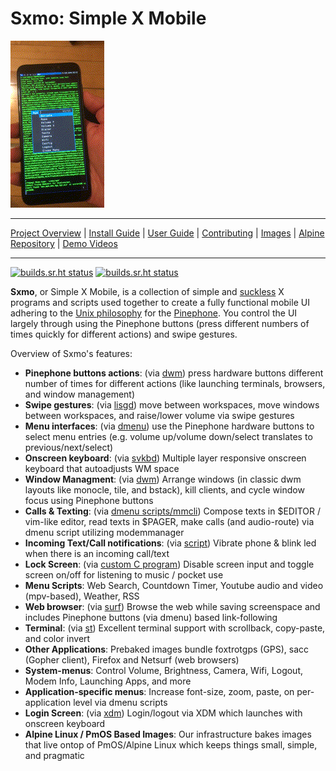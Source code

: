 # **Sxmo**: Simple X Mobile

[![Pinephone Sxmo Demo](assets/pinephone_demo.gif)](http://media.lrdu.org/sxmo_pinephone_demos)

---

[Project Overview](https://sr.ht/~mil/Sxmo) | [Install Guide](https://git.sr.ht/~mil/sxmo-docs/tree/master/INSTALLGUIDE.md) | [User Guide](https://git.sr.ht/~mil/sxmo-docs/tree/master/USERGUIDE.md) | [Contributing](https://git.sr.ht/~mil/sxmo-docs/tree/master/CONTRIBUTING.md) | [Images](http://images.lrdu.org/) | [Alpine Repository](http://sxmo.lrdu.org/alpine_repository/master) | [Demo Videos](http://media.lrdu.org/sxmo_pinephone_demos)

---
[![builds.sr.ht status](https://builds.sr.ht/~mil/sxmo-alpine.svg?name=APKBUILDs)](https://builds.sr.ht/~mil/sxmo-alpine) [![builds.sr.ht status](https://builds.sr.ht/~mil/sxmo-image-builder.svg?name=Images)](https://builds.sr.ht/~mil/sxmo-image-builder)

**Sxmo**, or Simple X Mobile, is a collection of simple and [suckless](http://suckless.org) X programs and scripts used together to create a fully functional mobile UI adhering to the [Unix philosophy](https://en.wikipedia.org/wiki/Unix_philosophy) for the [Pinephone](https://www.pine64.org/pinephone/). You control the UI largely through using the Pinephone buttons (press different numbers of times quickly for different actions) and swipe gestures.

Overview of Sxmo's features:

- **Pinephone buttons actions**: (via [dwm](http://git.sr.ht/~mil/sxmo-dwm)) press hardware buttons different number of times for different actions (like launching terminals, browsers, and window management)
- **Swipe gestures**: (via [lisgd](http://git.sr.ht/~mil/lisgd)) move between workspaces, move windows between workspaces, and raise/lower volume via swipe gestures
- **Menu interfaces**: (via [dmenu](http://git.sr.ht/~mil/sxmo-dmenu)) use the Pinephone hardware buttons to select menu entries (e.g. volume up/volume down/select translates to previous/next/select)
- **Onscreen keyboard**: (via [svkbd](http://git.sr.ht/~mil/sxmo-svkbd)) Multiple layer responsive onscreen keyboard that autoadjusts WM space
- **Window Managment**: (via [dwm](http://git.sr.ht/~mil/sxmo-dwm)) Arrange windows (in classic dwm layouts like monocle, tile, and bstack), kill clients, and cycle window focus using Pinephone buttons
- **Calls & Texting**: (via [dmenu scripts/mmcli](https://git.sr.ht/~mil/sxmo-utils/tree/master/scripts/modem)) Compose texts in $EDITOR / vim-like editor, read texts in $PAGER, make calls (and audio-route) via dmenu script utilizing modemmanager
- **Incoming Text/Call notifications**:  (via [script](https://git.sr.ht/~mil/sxmo-utils/tree/master/scripts/modem/sxmo_modemmonitor.sh)) Vibrate phone & blink led when there is an incoming call/text
- **Lock Screen**: (via [custom C program](https://git.sr.ht/~mil/sxmo-utils/tree/master/programs/sxmo_screenlock.c)) Disable screen input and toggle screen on/off for listening to music / pocket use
- **Menu Scripts**: Web Search, Countdown Timer, Youtube audio and video (mpv-based), Weather, RSS
- **Web browser**: (via [surf](http://git.sr.ht/~mil/sxmo-surf)) Browse the web while saving screenspace and includes Pinephone buttons (via dmenu) based link-following
- **Terminal**: (via [st](http://git.sr.ht/~mil/sxmo-st)) Excellent terminal support with scrollback, copy-paste, and color invert
- **Other Applications**: Prebaked images bundle foxtrotgps (GPS), sacc (Gopher client), Firefox and Netsurf (web browsers)
- **System-menus**: Control Volume, Brightness, Camera, Wifi, Logout, Modem Info, Launching Apps, and more
- **Application-specific menus**: Increase font-size, zoom, paste, on per-application level via dmenu scripts
- **Login Screen**: (via [xdm](https://en.wikipedia.org/wiki/XDM_(display_manager))) Login/logout via XDM which launches with onscreen keyboard
- **Alpine Linux / PmOS Based Images**: Our infrastructure bakes images that live ontop of PmOS/Alpine Linux which keeps things small, simple, and pragmatic